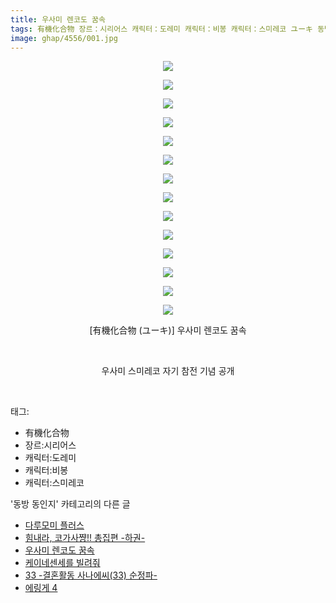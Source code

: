 ```yaml
---
title: 우사미 렌코도 꿈속
tags: 有機化合物 장르：시리어스 캐릭터：도레미 캐릭터：비봉 캐릭터：스미레코 ユーキ 동방_동인지
image: ghap/4556/001.jpg
---
```

<div class="article">
<p style="text-align: center; clear: none; float: none;"><img src="{{ site.nasurl }}/ghap/4556/001.jpg"/></p>
<p style="text-align: center; clear: none; float: none;"><img src="{{ site.nasurl }}/ghap/4556/002.jpg"/></p>
<p style="text-align: center; clear: none; float: none;"><img src="{{ site.nasurl }}/ghap/4556/003.jpg"/></p>
<p style="text-align: center; clear: none; float: none;"><img src="{{ site.nasurl }}/ghap/4556/004.jpg"/></p>
<p style="text-align: center; clear: none; float: none;"><img src="{{ site.nasurl }}/ghap/4556/005.jpg"/></p>
<p style="text-align: center; clear: none; float: none;"><img src="{{ site.nasurl }}/ghap/4556/006.jpg"/></p>
<p style="text-align: center; clear: none; float: none;"><img src="{{ site.nasurl }}/ghap/4556/007.jpg"/></p>
<p style="text-align: center; clear: none; float: none;"><img src="{{ site.nasurl }}/ghap/4556/008.jpg"/></p>
<p style="text-align: center; clear: none; float: none;"><img src="{{ site.nasurl }}/ghap/4556/009.jpg"/></p>
<p style="text-align: center; clear: none; float: none;"><img src="{{ site.nasurl }}/ghap/4556/010.jpg"/></p>
<p style="text-align: center; clear: none; float: none;"><img src="{{ site.nasurl }}/ghap/4556/011.jpg"/></p>
<p style="text-align: center; clear: none; float: none;"><img src="{{ site.nasurl }}/ghap/4556/012.jpg"/></p>
<p style="text-align: center; clear: none; float: none;"><img src="{{ site.nasurl }}/ghap/4556/013.jpg"/></p>
<p style="text-align: center; clear: none; float: none;"><img src="{{ site.nasurl }}/ghap/4556/014.jpg"/></p>
<p style="text-align: center; clear: none; float: none;">[有機化合物 (ユーキ)] 우사미 렌코도 꿈속</p>
<p style="text-align: center; clear: none; float: none;"><br/></p>
<p style="text-align: center; clear: none; float: none;">우사미 스미레코 자기 참전 기념 공개</p>
<p><br/></p>
</div><div class="tagTrail">
<p>태그: </p>
<ul>
<li>有機化合物</li>
<li>장르:시리어스</li>
<li>캐릭터:도레미</li>
<li>캐릭터:비봉</li>
<li>캐릭터:스미레코</li>
</ul>
</div><div class="another">
<p>'동방 동인지' 카테고리의 다른 글</p>
<ul>
<li><a href="/2018-08-02-ghap_4564">다루모미 플러스</a></li>
<li><a href="/2018-07-30-ghap_4557">힘내라, 코가사쨩!! 총집편 -하권-</a></li>
<li><a href="/2018-07-30-ghap_4556">우사미 렌코도 꿈속</a></li>
<li><a href="/2018-07-30-ghap_4554">케이네센세를 빌려줘</a></li>
<li><a href="/2018-07-29-ghap_4553">33 -결혼활동 사나에씨(33) 순정파-</a></li>
<li><a href="/2018-07-28-ghap_4551">에링게 4</a></li>
</ul>
</div><div class="cb_module cb_fluid">
<div class="cb_wrt cb_profile">
</div><!-- commentList close -->
</div>